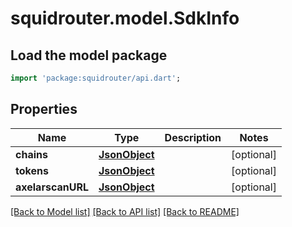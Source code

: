 # squidrouter.model.SdkInfo

## Load the model package
```dart
import 'package:squidrouter/api.dart';
```

## Properties
Name | Type | Description | Notes
------------ | ------------- | ------------- | -------------
**chains** | [**JsonObject**](.md) |  | [optional] 
**tokens** | [**JsonObject**](.md) |  | [optional] 
**axelarscanURL** | [**JsonObject**](.md) |  | [optional] 

[[Back to Model list]](../README.md#documentation-for-models) [[Back to API list]](../README.md#documentation-for-api-endpoints) [[Back to README]](../README.md)


